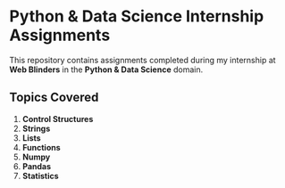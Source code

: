 # Python & Data Science Internship Assignments

This repository contains assignments completed during my internship at **Web Blinders** in the **Python & Data Science** domain.

## Topics Covered
1. **Control Structures**
2. **Strings**
3. **Lists**
4. **Functions**
5. **Numpy**
6. **Pandas**
7. **Statistics**
